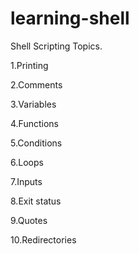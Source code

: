 # learning-shell

Shell Scripting Topics.
 
1.Printing

2.Comments

3.Variables

4.Functions

5.Conditions

6.Loops

7.Inputs

8.Exit status

9.Quotes

10.Redirectories















